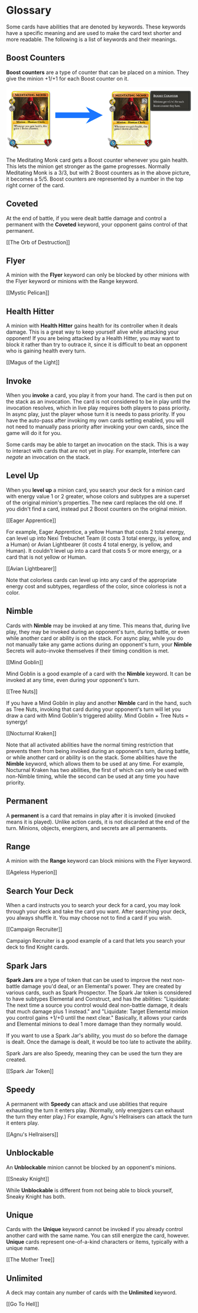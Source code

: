 # Glossary

Some cards have abilities that are denoted by keywords. These keywords have a specific meaning and are used to make the card text shorter and more readable. The following is a list of keywords and their meanings.

## Boost Counters

**Boost counters** are a type of counter that can be placed on a minion. They give the minion +1/+1 for each Boost counter on it.

![Meditating Monk with 2 Boost counters](/wiki-assets/cards/meditating_monk_boost_counters.png)

The Meditating Monk card gets a Boost counter whenever you gain health. This lets the minion get stronger as the game progresses. Normally Meditating Monk is a 3/3, but with 2 Boost counters as in the above picture, it becomes a 5/5. Boost counters are represented by a number in the top right corner of the card.

## Coveted

At the end of battle, if you were dealt battle damage and control a permanent with the **Coveted** keyword, your opponent gains control of that permanent.

[[The Orb of Destruction]]

## Flyer

A minion with the **Flyer** keyword can only be blocked by other minions with the Flyer keyword or minions with the Range keyword.

[[Mystic Pelican]]

## Health Hitter

A minion with **Health Hitter** gains health for its controller when it deals damage. This is a great way to keep yourself alive while attacking your opponent! If you are being attacked by a Health Hitter, you may want to block it rather than try to outrace it, since it is difficult to beat an opponent who is gaining health every turn.

[[Magus of the Light]]

## Invoke

When you **invoke** a card, you play it from your hand. The card is then put on the stack as an invocation. The card is not considered to be in play until the invocation resolves, which in live play requires both players to pass priority. In async play, just the player whose turn it is needs to pass priority. If you have the auto-pass after invoking my own cards setting enabled, you will not need to manually pass priority after invoking your own cards, since the game will do it for you.

Some cards may be able to target an invocation on the stack. This is a way to interact with cards that are not yet in play. For example, Interfere can _negate_ an invocation on the stack.

## Level Up

When you **level up** a minion card, you search your deck for a minion card with energy value 1 or 2 greater, whose colors and subtypes are a superset of the original minion's properties. The new card replaces the old one. If you didn't find a card, instead put 2 Boost counters on the original minion.

[[Eager Apprentice]]

For example, Eager Apprentice, a yellow Human that costs 2 total energy, can level up into Nexi Trebuchet Team (it costs 3 total energy, is yellow, and a Human) or Avian Lightbearer (it costs 4 total energy, is yellow, and Human). It couldn't level up into a card that costs 5 or more energy, or a card that is not yellow or Human.

[[Avian Lightbearer]]

Note that colorless cards can level up into any card of the appropriate energy cost and subtypes, regardless of the color, since colorless is not a color.

## Nimble

Cards with **Nimble** may be invoked at any time. This means that, during live play, they may be invoked during an opponent's turn, during battle, or even while another card or ability is on the stack. For async play, while you do not manually take any game actions during an opponent's turn, your **Nimble** Secrets will auto-invoke themselves if their timing condition is met.

[//]: # "remember during async can't cast nimble outside your turn? just the secrets will activate, but no casting of other cards"

[[Mind Goblin]]

Mind Goblin is a good example of a card with the **Nimble** keyword. It can be invoked at any time, even during your opponent's turn.

[[Tree Nuts]]

If you have a Mind Goblin in play and another **Nimble** card in the hand, such as Tree Nuts, invoking that card during your opponent's turn will let you draw a card with Mind Goblin's triggered ability. Mind Goblin + Tree Nuts = synergy!

[[Nocturnal Kraken]]

Note that all activated abilities have the normal timing restriction that prevents them from being invoked during an opponent's turn, during battle, or while another card or ability is on the stack. Some abilities have the **Nimble** keyword, which allows them to be used at any time. For example, Nocturnal Kraken has two abilities, the first of which can only be used with non-Nimble timing, while the second can be used at any time you have priority.

## Permanent

A **permanent** is a card that remains in play after it is invoked (invoked means it is played). Unlike action cards, it is not discarded at the end of the turn. Minions, objects, energizers, and secrets are all permanents.

## Range

A minion with the **Range** keyword can block minions with the Flyer keyword.

[[Ageless Hyperion]]

## Search Your Deck

When a card instructs you to search your deck for a card, you may look through your deck and take the card you want. After searching your deck, you always shuffle it. You may choose not to find a card if you wish.

[[Campaign Recruiter]]

Campaign Recruiter is a good example of a card that lets you search your deck to find Knight cards.

## Spark Jars

**Spark Jars** are a type of token that can be used to improve the next non-battle damage you'd deal, or an Elemental's power. They are created by various cards, such as Spark Prospector. The Spark Jar token is considered to have subtypes Elemental and Construct, and has the abilities: "Liquidate: The next time a source you control would deal non-battle damage, it deals that much damage plus 1 instead." and "Liquidate: Target Elemental minion you control gains +1/+0 until the next clear." Basically, it allows your cards and Elemental minions to deal 1 more damage than they normally would.

If you want to use a Spark Jar's ability, you must do so before the damage is dealt. Once the damage is dealt, it would be too late to activate the ability.

Spark Jars are also Speedy, meaning they can be used the turn they are created.

[[Spark Jar Token]]

## Speedy

A permanent with **Speedy** can attack and use abilities that require exhausting the turn it enters play. (Normally, only energizers can exhaust the turn they enter play.) For example, Agnu's Hellraisers can attack the turn it enters play.

[[Agnu's Hellraisers]]

## Unblockable

An **Unblockable** minion cannot be blocked by an opponent's minions.

[[Sneaky Knight]]

While **Unblockable** is different from not being able to block yourself, Sneaky Knight has both.

## Unique

Cards with the **Unique** keyword cannot be invoked if you already control another card with the same name. You can still energize the card, however. **Unique** cards represent one-of-a-kind characters or items, typically with a unique name.

[[The Mother Tree]]

## Unlimited

A deck may contain any number of cards with the **Unlimited** keyword.

[[Go To Hell]]
